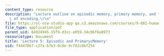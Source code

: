 ```yaml
---
content_type: resource
description: "Lecture outline on episodic memory, primary memory, and the principles\
  \ of encoding.\r\n"
file: https://ol-ocw-studio-app-qa.s3.amazonaws.com/courses/9-081-human-memory-and-learning-fall-2002/f4447867c27ab7b30c8e9cf02c0bf254_lecnote5.pdf
file_type: application/pdf
parent_uid: 64924945-15f9-d3cc-e059-34c06f6a0973
resourcetype: Document
title: 'Lecture 5: Episodic and PrimarycMemory'
uid: f4447867-c27a-b7b3-0c8e-9cf02c0bf254
---
```

